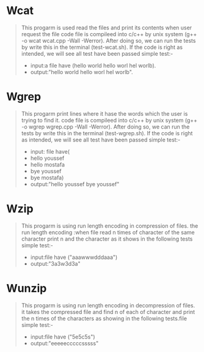 # Wcat 
> This progarm is used read the files and print its contents when user request the file 
> code file is compileed into c/c++ by unix system (g++ -o wcat wcat.cpp -Wall -Werror).
> After doing so, we can run the tests by write this in the terminal (test-wcat.sh). 
> If the code is right as intended, we will see all test have been passed
> simple test:-
> + input:a file have (hello world hello worl hel worlb). 
> + output:"hello world hello worl hel worlb".  

# Wgrep
> This progarm print lines where it hase the words which the user is trying to find it.
> code file is compileed into c/c++ by unix system (g++ -o wgrep wgrep.cpp -Wall -Werror). 
> After doing so, we can run the tests by write this in the terminal (test-wgrep.sh). 
> If the code is right as intended, we will see all test have been passed
> simple test:-
> + input: 
> file have(
> + hello youssef
> + hello mostafa 
> + bye youssef
> + bye mostafa)
> + output:"hello youssef 
> bye youssef" 


# Wzip
> This progarm is using run length encoding in compression of files.
> the run length encoding :when file read n times of character of the same character print n and the character as it shows in the following tests
> simple test:-
> + input:file have ("aaawwwdddaaa")
> + output:"3a3w3d3a" 


# Wunzip
> This progarm is using run length encoding in decompression of files.
> it takes the compressed file and find n of each of character and print the n times of the characters as showing in the following tests.file 
> simple test:-
> + input:file have ("5e5c5s")
> + output:"eeeeecccccsssss" 

